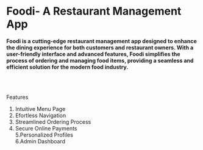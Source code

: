 <h1>Foodi- A Restaurant Management App</h1>
<b>
  <p>Foodi is a cutting-edge restaurant
management app designed to enhance
the dining experience for both
customers and restaurant owners. With
a user-friendly interface and advanced
features, Foodi simplifies the process of
ordering and managing food items,
providing a seamless and efficient
solution for the modern food industry.</p></b><br/><br/>

 Features <br/>
  1. Intuitive Menu Page<br/>
  2. Efortless Navigation<br/>
  3. Streamlined Ordering Process<br/>
  4. Secure Online Payments<br/>
  5.Personalized Profiles<br/>
  6.Admin Dashboard<br/>
</b>
